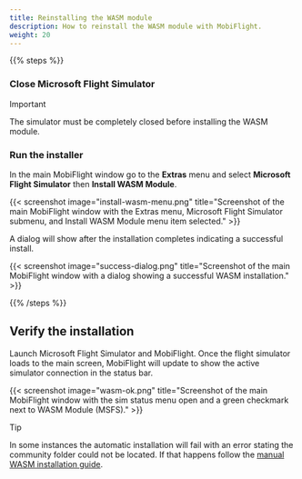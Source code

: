 ```yaml
---
title: Reinstalling the WASM module
description: How to reinstall the WASM module with MobiFlight.
weight: 20
---
```


{{% steps %}}

### Close Microsoft Flight Simulator

> [!IMPORTANT]
> The simulator must be completely closed before installing the WASM module.

### Run the installer

In the main MobiFlight window go to the **Extras** menu and select **Microsoft Flight Simulator** then **Install WASM Module**.

{{< screenshot image="install-wasm-menu.png" title="Screenshot of the main MobiFlight window with the Extras menu, Microsoft Flight Simulator submenu, and Install WASM Module menu item selected." >}}

A dialog will show after the installation completes indicating a successful install.

{{< screenshot image="success-dialog.png" title="Screenshot of the main MobiFlight window with a dialog showing a successful WASM installation." >}}

{{% /steps %}}

## Verify the installation

Launch Microsoft Flight Simulator and MobiFlight. Once the flight simulator loads to the main screen, MobiFlight will update to show the active simulator connection in the status bar.

{{< screenshot image="wasm-ok.png" title="Screenshot of the main MobiFlight window with the sim status menu open and a green checkmark next to WASM Module (MSFS)." >}}

> [!TIP]
> In some instances the automatic installation will fail with an error stating the community folder could not be located.
> If that happens follow the [manual WASM installation guide](/guides/wasm-module/wasm-manual-install/).
